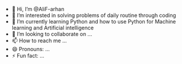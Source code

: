 - 👋 Hi, I’m @AliF-arhan
- 👀 I’m interested in solving problems of daily routine through coding 
- 🌱 I’m currently learning Python and how to use Python for Machine learning and Artificial intelligence
- 💞️ I’m looking to collaborate on ...
- 📫 How to reach me ...
- 😄 Pronouns: ...
- ⚡ Fun fact: ...

<!---
AliF-arhan/AliF-arhan is a ✨ special ✨ repository because its `README.md` (this file) appears on your GitHub profile.
You can click the Preview link to take a look at your changes.
--->
